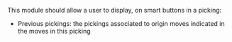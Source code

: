 This module should allow a user to display, on smart buttons in a
picking:

- Previous pickings: the pickings associated to origin moves indicated in
  the moves in this picking
